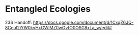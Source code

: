# Entangled Ecologies
23S Handoff: https://docs.google.com/document/d/1CxqZ6JQ-8Ceul2iYW0kvHxGWlMZ0wOvtO0OSG8xLa_w/edit#